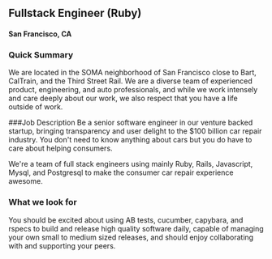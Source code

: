 ## Fullstack Engineer (Ruby)
#### San Francisco, CA

### Quick Summary
We are located in the SOMA neighborhood of San Francisco close to Bart, CalTrain, and the Third Street Rail. We are a diverse team of experienced product, engineering, and auto professionals, and while we work intensely and care deeply about our work, we also respect that you have a life outside of work.

###Job Description
Be a senior software engineer in our venture backed startup, bringing transparency and user delight to the $100 billion car repair industry. You don't need to know anything about cars but you do have to care about helping consumers.

We're a team of full stack engineers using mainly Ruby, Rails, Javascript, Mysql, and Postgresql to make the consumer car repair experience awesome.

### What we look for
You should be excited about using AB tests, cucumber, capybara, and rspecs to build and release high quality software daily, capable of managing your own small to medium sized releases, and should enjoy collaborating with and supporting your peers.


